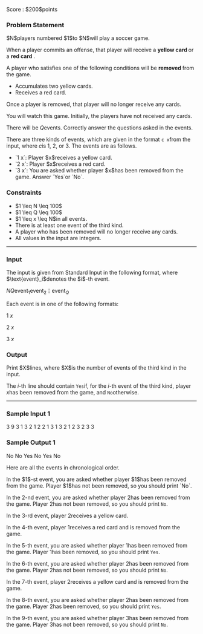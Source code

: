 
<div>

<span>

<span>

<p>
Score : $200$points
</p>

<div>

<section>

### **Problem Statement**

<p>
$N$players numbered $1$to $N$will play a soccer game.

When a player commits an offense, that player will receive a 
<strong>
yellow card
</strong>
or a 
<strong>
red card
</strong>
.

A player who satisfies one of the following conditions will be 
<strong>
removed
</strong>
from the game.
</p>

<ul>

<li>
Accumulates two yellow cards.
</li>

<li>
Receives a red card.
</li>

</ul>

<p>
Once a player is removed, that player will no longer receive any cards.
</p>

<p>
You will watch this game. Initially, the players have not received any cards.

There will be $Q$events. Correctly answer the questions asked in the events.

There are three kinds of events, which are given in the format `c x`from the input, where $c$is $1$, $2$, or $3$. The events are as follows.
</p>

<ul>

<li>
`1 x`: Player $x$receives a yellow card.
</li>

<li>
`2 x`: Player $x$receives a red card.
</li>

<li>
`3 x`: You are asked whether player $x$has been removed from the game. Answer `Yes`or `No`.
</li>

</ul>

</section>

</div>

<div>

<section>

### **Constraints**

<ul>

<li>
$1 \leq N \leq 100$
</li>

<li>
$1 \leq Q \leq 100$
</li>

<li>
$1 \leq x \leq N$in all events.
</li>

<li>
There is at least one event of the third kind.
</li>

<li>
A player who has been removed will no longer receive any cards.
</li>

<li>
All values in the input are integers.
</li>

</ul>

</section>

</div>

---

<div>

<div>

<section>

### **Input**

<p>
The input is given from Standard Input in the following format, where $\text{event}_i$denotes the $i$-th event.
</p>

<div>

$N$$Q$$\text{event}_1$$\text{event}_2$$\vdots$$\text{event}_Q$
</div>

<p>
Each event is in one of the following formats:
</p>

<div>

1 $x$
</div>

<div>

2 $x$
</div>

<div>

3 $x$
</div>

</section>

</div>

<div>

<section>

### **Output**

<p>
Print $X$lines, where $X$is the number of events of the third kind in the input.

The $i$-th line should contain `Yes`if, for the $i$-th event of the third kind, player $x$has been removed from the game, and `No`otherwise.
</p>

</section>

</div>

</div>

---

<div>

<section>

### **Sample Input 1**

<div>

3 9
3 1
3 2
1 2
2 1
3 1
3 2
1 2
3 2
3 3

</div>

</section>

</div>

<div>

<section>

### **Sample Output 1**

<div>

No
No
Yes
No
Yes
No

</div>

<p>
Here are all the events in chronological order.
</p>

<p>
In the $1$-st event, you are asked whether player $1$has been removed from the game. Player $1$has not been removed, so you should print `No`.

In the $2$-nd event, you are asked whether player $2$has been removed from the game. Player $2$has not been removed, so you should print `No`.

In the $3$-rd event, player $2$receives a yellow card.

In the $4$-th event, player $1$receives a red card and is removed from the game.

In the $5$-th event, you are asked whether player $1$has been removed from the game. Player $1$has been removed, so you should print `Yes`.

In the $6$-th event, you are asked whether player $2$has been removed from the game. Player $2$has not been removed, so you should print `No`.

In the $7$-th event, player $2$receives a yellow card and is removed from the game.

In the $8$-th event, you are asked whether player $2$has been removed from the game. Player $2$has been removed, so you should print `Yes`.  

In the $9$-th event, you are asked whether player $3$has been removed from the game. Player $3$has not been removed, so you should print `No`.
</p>

</section>

</div>

</span>

</span>

</div>
